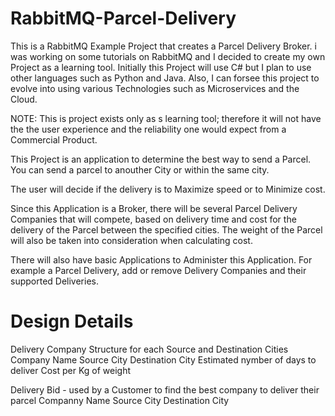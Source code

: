 # RabbitMQ-Parcel-Delivery

This is a  RabbitMQ Example Project that creates a Parcel Delivery Broker.
i was working on some tutorials on RabbitMQ and I decided to create my own Project as a learning tool. Initially this Project will use C# but I plan to use other languages such as Python and Java. Also, I can forsee this project to evolve into using various Technologies such as Microservices and the Cloud.

NOTE: This is project exists only as s learning tool; therefore it will not have the the user experience and the reliability one would expect from a Commercial Product.


This Project is an application to determine the best way to send a Parcel. You can send a parcel to anouther City or within the same city.

The user will decide if the delivery is to Maximize speed or to Minimize cost.

Since this Application is a Broker, there will be several Parcel Delivery Companies that will compete, based on delivery time and cost for the delivery of the Parcel between the specified cities. The weight of the Parcel will also be taken into consideration when calculating cost.

There will also have basic Applications to Administer this Application. For example a Parcel Delivery, add or remove Delivery Companies and their supported Deliveries. 

# Design Details

 Delivery Company Structure for each Source and Destination Cities
  Company Name
  Source City
  Destination City
  Estimated nymber of days to deliver
  Cost per Kg of weight
  
  Delivery Bid - used by a Customer to find the best company to deliver their parcel
  Companny Name
  Source City
  Destination City
